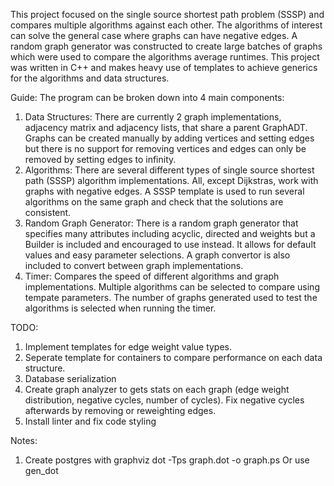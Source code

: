 This project focused on the single source shortest path problem (SSSP) and compares multiple algorithms against each other. The algorithms of interest can solve the general case where graphs can have negative edges. A random graph generator was constructed to create large batches of graphs which were used to compare the algorithms average runtimes. This project was written in C++ and makes heavy use of templates to achieve generics for the algorithms and data structures.

Guide:
The program can be broken down into 4 main components:
1. Data Structures: There are currently 2 graph implementations, adjacency matrix and adjacency lists, that share a parent GraphADT. Graphs can be created manually by adding vertices and setting edges but there is no support for removing vertices and edges can only be removed by setting edges to infinity.
2. Algorithms: There are several different types of single source shortest path (SSSP) algorithm implementations. All, except Dijkstras, work with graphs with negative edges. A SSSP template is used to run several algorithms on the same graph and check that the solutions are consistent. 
3. Random Graph Generator: There is a random graph generator that specifies many attributes including acyclic, directed and weights but a Builder is included and encouraged to use instead. It allows for default values and easy parameter selections. A graph convertor is also included to convert between graph implementations.
4. Timer: Compares the speed of different algorithms and graph implementations. Multiple algorithms can be selected to compare using tempate parameters. The number of graphs generated used to test the algorithms is selected when running the timer.



TODO:
1. Implement templates for edge weight value types. 
2. Seperate template for containers to compare performance on each data structure. 
3. Database serialization
4. Create graph analyzer to gets stats on each graph (edge weight distribution, negative cycles, number of cycles). Fix negative cycles afterwards by removing or reweighting edges.
5. Install linter and fix code styling


Notes:
1. Create postgres with graphviz
	dot -Tps graph.dot -o graph.ps
	Or use gen_dot



